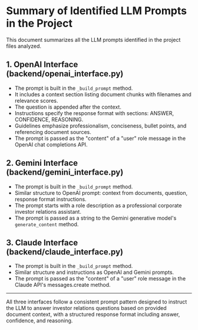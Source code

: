 # Summary of Identified LLM Prompts in the Project

This document summarizes all the LLM prompts identified in the project files analyzed.

## 1. OpenAI Interface (backend/openai_interface.py)

- The prompt is built in the `_build_prompt` method.
- It includes a context section listing document chunks with filenames and relevance scores.
- The question is appended after the context.
- Instructions specify the response format with sections: ANSWER, CONFIDENCE, REASONING.
- Guidelines emphasize professionalism, conciseness, bullet points, and referencing document sources.
- The prompt is passed as the "content" of a "user" role message in the OpenAI chat completions API.

## 2. Gemini Interface (backend/gemini_interface.py)

- The prompt is built in the `_build_prompt` method.
- Similar structure to OpenAI prompt: context from documents, question, response format instructions.
- The prompt starts with a role description as a professional corporate investor relations assistant.
- The prompt is passed as a string to the Gemini generative model's `generate_content` method.

## 3. Claude Interface (backend/claude_interface.py)

- The prompt is built in the `_build_prompt` method.
- Similar structure and instructions as OpenAI and Gemini prompts.
- The prompt is passed as the "content" of a "user" role message in the Claude API's messages.create method.

---

All three interfaces follow a consistent prompt pattern designed to instruct the LLM to answer investor relations questions based on provided document context, with a structured response format including answer, confidence, and reasoning.
